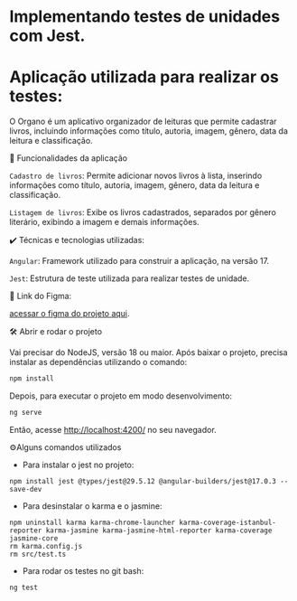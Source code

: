 # Implementando testes de unidades com Jest.

# Aplicação utilizada para realizar os testes: 
O Organo é um aplicativo organizador de leituras que permite cadastrar livros, incluindo informações como título, autoria, imagem, gênero, data da leitura e classificação.

🔨 Funcionalidades da aplicação

`Cadastro de livros`: Permite adicionar novos livros à lista, inserindo informações como título, autoria, imagem, gênero, data da leitura e classificação.

`Listagem de livros`: Exibe os livros cadastrados, separados por gênero literário, exibindo a imagem e demais informações.

✔️ Técnicas e tecnologias utilizadas:

`Angular`: Framework utilizado para construir a aplicação, na versão 17.

`Jest`: Estrutura de teste utilizada para realizar testes de unidade.

📁 Link do Figma:

[acessar o figma do projeto aqui](https://www.figma.com/file/GYv8FnRc51ZDfGmi2zzaQb/Organo-%7C-Angular?type=design&node-id=134-128&mode=design).

🛠️ Abrir e rodar o projeto

Vai precisar do NodeJS, versão 18 ou maior.
Após baixar o projeto,  precisa instalar as dependências utilizando o comando:
```bash
npm install
```
Depois, para executar o projeto em modo desenvolvimento:
```bash
ng serve
```
Então, acesse [http://localhost:4200/](url) no seu navegador.

⚙️Alguns comandos utilizados

- Para instalar o jest no projeto:
```
npm install jest @types/jest@29.5.12 @angular-builders/jest@17.0.3 --save-dev
```
- Para desinstalar o karma e o jasmine: 
```
npm uninstall karma karma-chrome-launcher karma-coverage-istanbul-reporter karma-jasmine karma-jasmine-html-reporter karma-coverage jasmine-core
rm karma.config.js
rm src/test.ts
```
- Para rodar os testes no git bash:
```
ng test
```
